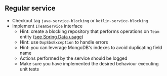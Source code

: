 ## Regular service

* Checkout tag `java-service-blocking` or `kotlin-service-blocking`
* Implement `ITeamService` interface
    * Hint: create a blocking repository that performs operations on `Team` entity
([see Spring Data usage](https://spring.io/guides/gs/accessing-data-mongodb/))
    * Hint: use `DxpSbsException` to handle errors
    * Hint: you can leverage MongoDB's indexes to avoid duplicating field name 
    * Actions performed by the service should be logged
    * Make sure you have implemented the desired behaviour executing unit tests
